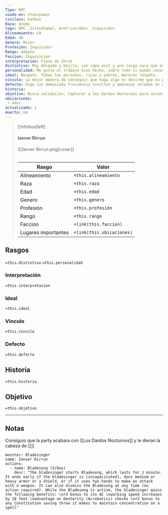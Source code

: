 ```yaml
---
Tipo: NPC
usado-en: Chumipower
cssclass: kanban
Raza: Gnomo
tags: NPC ,IslasShamal, Aretries/Adur ,Inquisidor
Alineamiento: LN
Edad: 40
Genero: Mujer
Profesión: Inquisidor
Rango: Adepto
Faccion: Inquisición
interpretacion: Fiona de Shrek
distintivo: Muy delgada y bajita, con capa azul y una larga vara que acaba en una afilada punta
personalidad: Me gusta el trabajo bien hecho, sobre todo si puedo convencer a otro de que lo haga.
ideal: Respeto. Todas las personas, ricas o pobres, merecen respeto.
vinculo: La mejor manera de conseguir que haga algo es decirme que no puedo hacerlo.
defecto: Oigo con demasiada frecuencia insultos y amenazas veladas en cada palabra que se me dirige, y me enfado rápidamente.
historia: 
objetivo: Busca validación. Capturar a los Dardos Nocturnos para ascender en la inquisición
ubicaciones:
 - Adur
actualizado: 1
muerto: no
---
```

> [!infobox|left]
>  #### Ianver Rirrun
> ![[Ianver Rirrun.png|cover]]
> ######   
> |Rasgo | Valor |
> | --- | --- |
> | Alineamiento | `=this.alineamiento`|
> | Raza | `=this.raza` |
> | Edad | `=this.edad` |
> | Genero | `=this.genero` |
> | Profesión | `=this.profesión` |
> | Rango | `=this.rango` |
> | Faccion | `=link(this.faccion)` |
>  | Lugares  importantes| `=link(this.ubicaciones)` |

## Rasgos 
 `=this.distintivo`
  `=this.personalidad`
###  Interpretación
  `=this.interpretacion`
### Ideal           
 `=this.ideal`
### Vinculo 
 `=this.vinculo`
### Defecto
 `=this.defecto`
## Historia
 `=this.historia`

 ##  Objetivo
   `=this.objetivo`
   
___
   ## Notas
   Consiguio que la party acabara con [[Los Dardos Nocturnos]] y le dieran la cabeza de [[]]

```statblock
monster: Bladesinger
name: Ianver Rirrun
actions:
  - name: Bladesong (3/Day)
    desc: "The bladesinger starts Bladesong, which lasts for 1 minute. It ends early if the bladesinger is [incapacitated], dons medium or heavy armor or a shield, or if it uses two hands to make an attack with a weapon. It can also dismiss the Bladesong at any time (no action required). While the Bladesong is active, the bladesinger gains the following benefits: \n+3 bonus to its AC \nwalking speed increases by 10 feet \nadvantage on Dexterity (Acrobatics) checks \n+3 bonus to any Constitution saving throw it makes to maintain concentration on a spell"
```